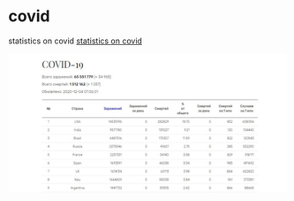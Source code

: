 # covid
statistics on covid
[statistics on covid](https://recreatorus.github.io/covid/ 'watch demo')

![scan](img/scan.jpg)
